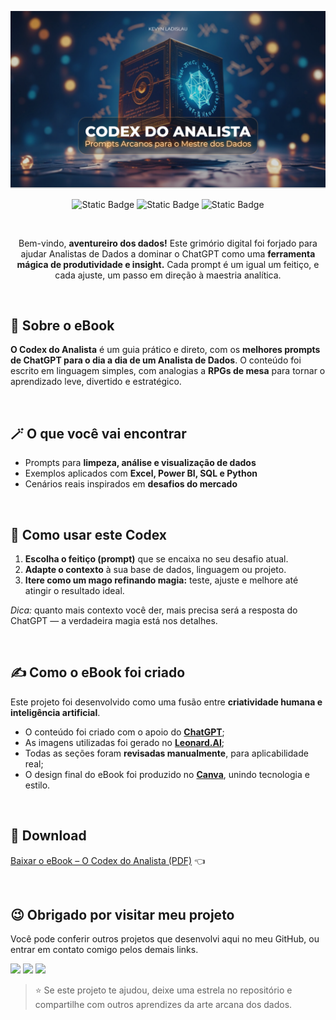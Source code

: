 
<p align="center">
  <img alt="Logo" src="./preview.png" width="600px" />
</p>

<p align="center">
  <img alt="Static Badge" src="https://img.shields.io/badge/Dio-Course-blue">
  <img alt="Static Badge" src="https://img.shields.io/badge/Prompts-Project-purple">
  <img alt="Static Badge" src="https://img.shields.io/badge/license-MIT-green">
</p>


<br>
<p align="center">
Bem-vindo, <strong>aventureiro dos dados!</strong> Este grimório digital foi forjado para ajudar Analistas de Dados a dominar o ChatGPT como uma <strong>ferramenta mágica de produtividade e insight.</strong>  
Cada prompt é um igual um feitiço, e cada ajuste, um passo em direção à maestria analítica.

</p>

<br>

## 📘 Sobre o eBook

**O Codex do Analista** é um guia prático e direto, com os **melhores prompts de ChatGPT para o dia a dia de um Analista de Dados**. O conteúdo foi escrito em linguagem simples, com analogias a **RPGs de mesa** para tornar o aprendizado leve, divertido e estratégico.

<br>

## 🪄 O que você vai encontrar

- Prompts para **limpeza, análise e visualização de dados**
- Exemplos aplicados com **Excel, Power BI, SQL e Python**
- Cenários reais inspirados em **desafios do mercado**

<br>

## 🔮 Como usar este Codex

1. **Escolha o feitiço (prompt)** que se encaixa no seu desafio atual.  
2. **Adapte o contexto** à sua base de dados, linguagem ou projeto.  
3. **Itere como um mago refinando magia:** teste, ajuste e melhore até atingir o resultado ideal.  

*Dica:* quanto mais contexto você der, mais precisa será a resposta do ChatGPT — a verdadeira magia está nos detalhes.

<br>

## ✍️ Como o eBook foi criado

Este projeto foi desenvolvido como uma fusão entre **criatividade humana e inteligência artificial**.  
- O conteúdo foi criado com o apoio do **[ChatGPT](https://chatgpt.com)**;
- As imagens utilizadas foi gerado no **[Leonard.AI](https://leonardo.ai)**;
-  Todas as seções foram **revisadas manualmente**, para aplicabilidade real;
- O design final do eBook foi produzido no **[Canva](https://canva.com)**, unindo tecnologia e estilo.  

<br>

## 💾 Download

[Baixar o eBook – O Codex do Analista (PDF)](./CODEX.pdf) 👈

<br>

## 😉 Obrigado por visitar meu projeto

<p>Você pode conferir outros projetos que desenvolvi aqui no meu GitHub, ou entrar em contato comigo pelos demais links.</p>

<a href = "mailto:kevynfirst@gmail.com"><img src="https://img.shields.io/badge/-Gmail-%23333?style=for-the-badge&logo=gmail&logoColor=white" target="_blank"></a>
<a href="https://instagram.com/kevynfirst" target="_blank"><img src="https://img.shields.io/badge/-Instagram-%23E4405F?style=for-the-badge&logo=instagram&logoColor=white" target="_blank"></a>
<a href="https://www.linkedin.com/in/kevynfirst" target="_blank"><img src="https://img.shields.io/badge/-LinkedIn-%230077B5?style=for-the-badge&logo=linkedin&logoColor=white" target="blank"></a>


> ⭐ Se este projeto te ajudou, deixe uma estrela no repositório e compartilhe com outros aprendizes da arte arcana dos dados.
